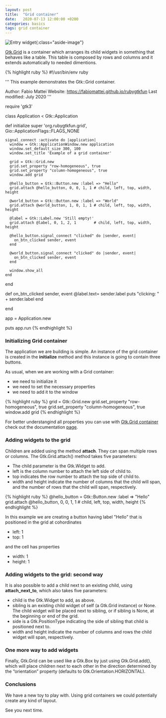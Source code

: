 ```yaml
---
layout: post
title:  "Grid container"
date:   2020-07-13 12:00:00 +0200
categories: basics
tags: grid container
---
```


![Entry widget](/rubygtkfun/images/posts/grid.png){:class="aside-image"}

[Gtk.Grid](https://developer.gnome.org/gtk3/stable/GtkGrid.html) is a container which arranges its child widgets in something that behaves like a table.
This table is composed by rows and columns and it extends automatically to needed dimentions.

{% highlight ruby %}
#!/usr/bin/env ruby

'''
This example demonstrates the Gtk::Grid container.

Author: Fabio Mattei
Website: https://fabiomattei.github.io/rubygtkfun
Last modified: July 2020
'''

require 'gtk3'

class Application < Gtk::Application

  def initialize
    super 'org.rubygtkfun.grid', Gio::ApplicationFlags::FLAGS_NONE

    signal_connect :activate do |application|
      window = Gtk::ApplicationWindow.new application
      window.set_default_size 300, 100
      window.set_title 'Example of a grid container'

      grid = Gtk::Grid.new
      grid.set_property "row-homogeneous", true
      grid.set_property "column-homogeneous", true
      window.add grid

      @hello_button = Gtk::Button.new :label => "Hello"
      grid.attach @hello_button, 0, 0, 1, 1 # child, left, top, width, height

      @world_button = Gtk::Button.new :label => "World"
      grid.attach @world_button, 1, 0, 1, 1 # child, left, top, width, height

      @label = Gtk::Label.new 'Still empty!'
      grid.attach @label, 0, 1, 2, 1        # child, left, top, width, height

      @hello_button.signal_connect "clicked" do |sender, event| 
        on_btn_clicked sender, event
      end

      @world_button.signal_connect "clicked" do |sender, event| 
        on_btn_clicked sender, event
      end

      window.show_all
    end

  end

  def on_btn_clicked sender, event
    @label.text= sender.label
    puts "clicking: " + sender.label
  end

end


app = Application.new

puts app.run
{% endhighlight %}

### Initializing Grid container

The application we are building is simple. 
An instance of the grid container is created in the __initialize__ method and this instance is going to contain three buttons.

As usual, when we are working with a Grid container:

* we need to initialize it
* we need to set the necessary properties 
* we need to add it to the window

{% highlight ruby %}
      grid = Gtk::Grid.new
      grid.set_property "row-homogeneous", true
      grid.set_property "column-homogeneous", true
      window.add grid
{% endhighlight %}

For better understangind all properties you can use with [Gtk.Grid container](https://developer.gnome.org/gtk3/stable/GtkGrid.html) check out the documentation [page](https://developer.gnome.org/gtk3/stable/GtkGrid.html).

### Adding widgets to the grid

Children are added using the method **attach**. They can span multiple rows or columns. 
The Gtk.Grid.attach() method takes five parameters:

* The child parameter is the Gtk.Widget to add.
* left is the column number to attach the left side of child to.
* top indicates the row number to attach the top side of child to.
* width and height indicate the number of columns that the child will span, and the number of rows that the child will span, respectively.

{% highlight ruby %}
@hello_button = Gtk::Button.new :label => "Hello"
grid.attach @hello_button, 0, 0, 1, 1 # child, left, top, width, height
{% endhighlight %}

In this example we are creating a button having label "Hello" that is positioned in the grid at cohordinates

* left: 1
* top: 1

and the cell has properties

* width: 1
* height: 1
 
### Adding widgets to the grid: second way
     
It is also possible to add a child next to an existing child, using **attach_next_to**, which also takes five parameters:

* child is the Gtk.Widget to add, as above.
* sibling is an existing child widget of self (a Gtk.Grid instance) or None. The child widget will be placed next to sibling, or if sibling is None, at the beginning or end of the grid.
* side is a Gtk.PositionType indicating the side of sibling that child is positioned next to.
* width and height indicate the number of columns and rows the child widget will span, respectively.

### One more way to add widgets

Finally, Gtk.Grid can be used like a Gtk.Box by just using Gtk.Grid.add(), which will place children next to each other in the direction determined by the “orientation” property (defaults to Gtk.Orientation.HORIZONTAL).

### Conclusions

We have a new toy to play with. Using grid containers we could potentially create any kind of layout.

See you next time.
